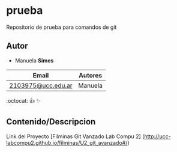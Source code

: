 # prueba
Repositorio de prueba para comandos de git

## Autor
* Manuela **Simes**

| Email | Autores |
|-------|---------|
|2103975@ucc.edu.ar|Manuela|


:octocat:
:+1:
:sparkles:


## Contenido/Descripcion

Link del Proyecto [Filminas Git Vanzado Lab Compu 2] (http://ucc-labcompu2.github.io/filminas/U2_git_avanzado#/)

